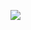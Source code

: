 <a href="https://bentohub.netlify.app/" target="_blank"><img src="https://cloud.appwrite.io/v1/storage/buckets/667d390e003b1971a8be/files/67d5cc22000c1e8554ac/preview?project=667d35ca0017fb21fc6c" /></a>
